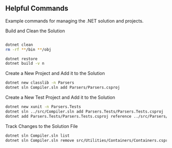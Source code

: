 ## Helpful Commands

Example commands for managing the .NET solution and projects.

Build and Clean the Solution

```bash

dotnet clean
rm -rf **/bin **/obj

dotnet restore
dotnet build -v n
```

Create a New Project and Add it to the Solution
```bash
dotnet new classlib -n Parsers
dotnet sln Compiler.sln add Parsers/Parsers.csproj
```
Create a New Test Project and Add it to the Solution
```bash
dotnet new xunit -n Parsers.Tests
dotnet sln ../src/Compiler.sln add Parsers.Tests/Parsers.Tests.csproj
dotnet add Parsers.Tests/Parsers.Tests.csproj reference ../src/Parsers/Parsers.csproj
```
Track Changes to the Solution File
```bash
dotnet sln Compiler.sln list
dotnet sln Compiler.sln remove src/Utilities/Containers/Containers.csproj
```
